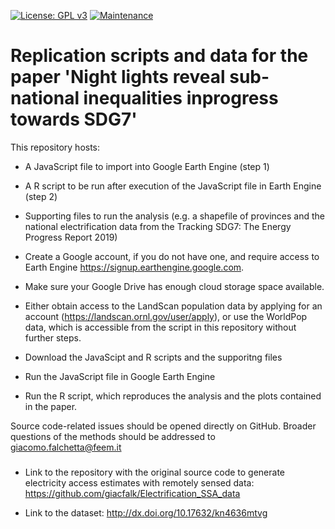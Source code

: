 [![License: GPL v3](https://img.shields.io/badge/License-GPLv3-blue.svg)](https://www.gnu.org/licenses/gpl-3.0) [![Maintenance](https://img.shields.io/badge/Maintained%3F-yes-green.svg)](https://GitHub.com/Naereen/StrapDown.js/graphs/commit-activity)

# Replication scripts and data for the paper 'Night lights reveal sub-national inequalities inprogress towards SDG7'

This repository hosts:

 - A JavaScript file to import into Google Earth Engine (step 1)
 - A R script to be run after execution of the JavaScript file in Earth Engine (step 2)
 - Supporting files to run the analysis (e.g. a shapefile of provinces and the national electrification data from the Tracking SDG7: The Energy Progress Report 2019)

- Create a Google account, if you do not have one, and require access to Earth Engine https://signup.earthengine.google.com.
- Make sure your Google Drive has enough cloud storage space available.
- Either obtain access to the LandScan population data by applying for an account (https://landscan.ornl.gov/user/apply), or use the WorldPop data, which is accessible from the script in this repository without further steps.
- Download the JavaScipt and R scripts and the supporitng files
- Run the JavaScript file in Google Earth Engine
- Run the R script, which reproduces the analysis and the plots contained in the paper.

Source code-related issues should be opened directly on GitHub. Broader questions of the methods should be addressed to giacomo.falchetta@feem.it


###

- Link to the repository with the original source code to generate electricity access estimates with remotely sensed data: 
https://github.com/giacfalk/Electrification_SSA_data

- Link to the dataset: 
http://dx.doi.org/10.17632/kn4636mtvg
